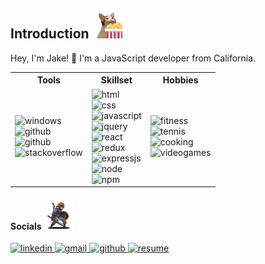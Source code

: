 <section id="introduction">
  <h1>
    Introduction
    <img src="assets/popcat-popcorn.gif" alt="PopCatPopcorn" width="48px" height="48px" />
  </h1>

  <p>Hey, I'm Jake! 👋 I'm a JavaScript developer from California.</p>
<section/>

<section id="about">
  <table>
    <tr>
      <th>Tools</th>
      <th>Skillset</th>
      <th>Hobbies</th>
    </tr>
    <tr>
      <td>
        <img src="https://img.shields.io/badge/Windows-0D47A1?style=for-the-badge&logo=windows&logoColor=white" alt="windows" height="24px" />
        <br>
        <img src="https://img.shields.io/badge/GitHub-100000?style=for-the-badge&logo=github&logoColor=white" alt="github" height="24px" />
        <br>
        <img src="https://img.shields.io/badge/Visual_Studio_Code-007ACC?style=for-the-badge&logo=visualstudiocode&logoColor=white" alt="github" height="24px" />
        <br>
        <img src="https://img.shields.io/badge/Stack_Overflow-F58025?style=for-the-badge&logo=stackoverflow&logoColor=white" alt="stackoverflow" height="24px" />
        <br>
      </td>
      <td>
        <img src="https://img.shields.io/badge/HTML5-E34F26?style=for-the-badge&logo=html5&logoColor=white" alt="html" height="24px" />
        <br>
        <img src="https://img.shields.io/badge/CSS3-1572B6?style=for-the-badge&logo=css3&logoColor=white" alt="css" height="24px" />
        <br>
        <img src="https://img.shields.io/badge/JavaScript-323330?style=for-the-badge&logo=javascript&logoColor=F7DF1E" alt="javascript" height="24px" />
        <br>
        <img src="https://img.shields.io/badge/jQuery-0769AD?style=for-the-badge&logo=jquery&logoColor=white" alt="jquery" height="24px" />
        <br>
        <img src="https://img.shields.io/badge/React-20232A?style=for-the-badge&logo=react&logoColor=61DAFB" alt="react" height="24px" />
        <br>
        <img src="https://img.shields.io/badge/Redux-593D88?style=for-the-badge&logo=redux&logoColor=white" alt="redux" height="24px" />
        <br>
        <img src="https://img.shields.io/badge/Express.js-404D59?style=for-the-badge" alt="expressjs" height="24px" />
        <br>
        <img src="https://img.shields.io/badge/Node.js-43853D?style=for-the-badge&logo=node.js&logoColor=white" alt="node" height="24px" />
        <br>
        <img src="https://img.shields.io/badge/npm-CB3837?style=for-the-badge&logo=node.js&logoColor=white" alt="npm" height="24px" />
        <br>
      </td>
      <td>
        <img src="https://img.shields.io/badge/Fitness-EC6237?style=for-the-badge&logoColor=white" alt="fitness" height="24px" />
        <br>
        <img src="https://img.shields.io/badge/Tennis-009943?style=for-the-badge&logoColor=white" alt="tennis" height="24px" />
        <br>
        <img src="https://img.shields.io/badge/Cooking-ED163A?style=for-the-badge&logoColor=white" alt="cooking" height="24px" />
        <br>
        <img src="https://img.shields.io/badge/Video_Games-000000?style=for-the-badge&logoColor=white" alt="videogames" height="24px" />
        <br>
      </td>
    </tr>
  </table>
</section>

<section id="links">
  <h1>
    Socials
    <img src="assets/link-zelda-sprite.gif" alt="LinkZeldaSprite" width="48px" height="48px" />
  </h1>
  <a href="https://www.linkedin.com/in/jacobmcmichael/" target="_blank" >
    <img src="https://img.shields.io/badge/LinkedIn-0077B5?style=for-the-badge&logo=linkedin&logoColor=white" alt="linkedin" height="24px" />
  </a>
  <a href="mailto:jacobmcmichael@gmail.com" target="_blank" >
    <img src="https://img.shields.io/badge/Gmail-D14836?style=for-the-badge&logo=gmail&logoColor=white" alt="gmail" height="24px" />
  </a>
  <a href="https://github.com/jamcmich" target="_blank" >
    <img src="https://img.shields.io/badge/GitHub-100000?style=for-the-badge&logo=github&logoColor=white" alt="github" height="24px" />
  </a>
  <a href="assets/resume.pdf" target="_blank" >
    <img src="https://img.shields.io/badge/Resume-009943?style=for-the-badge&logoColor=white" alt="resume" height="24px" />
  </a>
</section>
